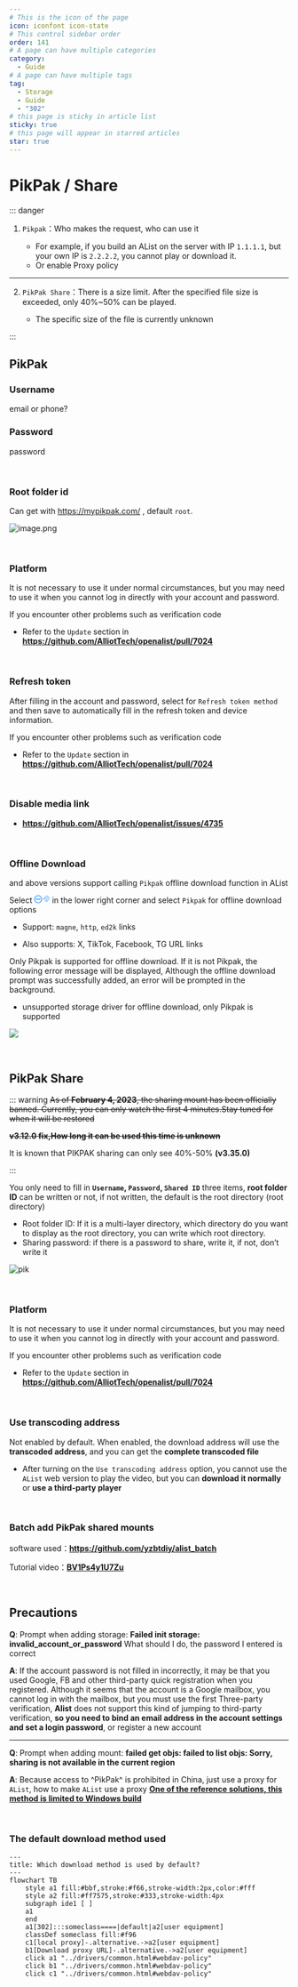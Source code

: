 ```yaml
---
# This is the icon of the page
icon: iconfont icon-state
# This control sidebar order
order: 141
# A page can have multiple categories
category:
  - Guide
# A page can have multiple tags
tag:
  - Storage
  - Guide
  - "302"
# this page is sticky in article list
sticky: true
# this page will appear in starred articles
star: true
---
```


# PikPak / Share

::: danger

1. `Pikpak`：Who makes the request, who can use it
   
   
   
   - For example, if you build an AList on the server with IP `1.1.1.1`, but your own IP is `2.2.2.2`, you cannot play or download it.
   - Or enable Proxy policy

-----
2. `PikPak Share`：There is a size limit. After the specified file size is exceeded, only 40%~50% can be played.

   

   - The specific size of the file is currently unknown

:::

## **PikPak**

### **Username**

email or phone?

### **Password**

password

<br/>



### **Root folder id**

Can get with https://mypikpak.com/ , default `root`.

![image.png](/img/drivers/pikpak.png)

<br/>



### **Platform**

It is not necessary to use it under normal circumstances, but you may need to use it when you cannot log in directly with your account and password.

If you encounter other problems such as verification code

- Refer to the `Update` section in **https://github.com/AlliotTech/openalist/pull/7024**

<br/>



### **Refresh token**

After filling in the account and password, select <Badge text="Oauth2" type="info" vertical="middle" /> for `Refresh token method` and then save to automatically fill in the refresh token and device information.



If you encounter other problems such as verification code

- Refer to the `Update` section in **https://github.com/AlliotTech/openalist/pull/7024**

<br/>



### **Disable media link**

- **https://github.com/AlliotTech/openalist/issues/4735**

<br/>



### **Offline Download**

<Badge text="v3.36.0" type="info" vertical="middle" /> and above versions support calling `Pikpak` offline download function in AList

Select <span style="color: rgb(24, 144, 255);"><svg fill="none" stroke-width="0" xmlns="http://www.w3.org/2000/svg" viewBox="0 0 24 24" class="toolbar-toggle hope-icon hope-c-XNyZK hope-c-PJLV hope-c-PJLV-ifkxHPo-css" height="1em" width="1em" style="overflow: visible;"><path fill="currentColor" d="M7 14a2 2 0 100-4 2 2 0 000 4zM14 12a2 2 0 11-4 0 2 2 0 014 0zM17 14a2 2 0 100-4 2 2 0 000 4z"></path><path fill="currentColor" fill-rule="evenodd" d="M24 12c0 6.627-5.373 12-12 12S0 18.627 0 12 5.373 0 12 0s12 5.373 12 12zm-2 0c0 5.523-4.477 10-10 10S2 17.523 2 12 6.477 2 12 2s10 4.477 10 10z" clip-rule="evenodd"></path></svg></span><span style="color: rgb(24, 144, 255);"><svg fill="currentColor" stroke-width="0" xmlns="http://www.w3.org/2000/svg" viewBox="0 0 512 512" class="hope-icon hope-c-XNyZK hope-c-PJLV hope-c-PJLV-iipViGO-css" tips="offline_download" height="1em" width="1em" style="overflow: visible;"><path fill="none" stroke="currentColor" stroke-miterlimit="10" stroke-width="32" d="M421.83 293.82A144 144 0 00218.18 90.17M353.94 225.94a48 48 0 00-67.88-67.88"></path><path stroke-linecap="round" stroke-miterlimit="10" stroke-width="32" d="M192 464v-48M90.18 421.82l33.94-33.94M48 320h48"></path><path fill="none" stroke="currentColor" stroke-linejoin="round" stroke-width="32" d="M286.06 158.06L172.92 271.19a32 32 0 01-45.25 0L105 248.57a32 32 0 010-45.26L218.18 90.17M421.83 293.82L308.69 407a32 32 0 01-45.26 0l-22.62-22.63a32 32 0 010-45.26l113.13-113.17M139.6 169.98l67.88 67.89M275.36 305.75l67.89 67.88"></path> </svg></span> in the lower right corner and select `Pikpak` for offline download options

- Support: `magne`, `http`, `ed2k` links

- Also supports: X, TikTok, Facebook, TG URL links

Only Pikpak is supported for offline download. If it is not Pikpak, the following error message will be displayed, Although the offline download prompt was successfully added, an error will be prompted in the background.

- unsupported storage driver for offline download, only Pikpak is supported

![](/img/drivers/offline_download_error.png)

<br/>



## **PikPak Share**

::: warning
~~As of **February 4, 2023**, the sharing mount  has been officially banned. Currently, you can only watch the first 4 minutes.Stay tuned for when it will be restored~~

~~**v3.12.0 fix,How long it can be used this time is unknown**~~

It is known that PIKPAK sharing can only see 40%-50% **(v3.35.0)**

:::

You only need to fill in **`Username`, `Password`, `Shared ID`** three items, **root folder ID** can be written or not, if not written, the default is the root directory (root directory)

- Root folder ID: If it is a multi-layer directory, which directory do you want to display as the root directory, you can write which root directory.
- Sharing password: if there is a password to share, write it, if not, don’t write it

![pik](/img/drivers/pik/pik1.png)

<br/>



### **Platform**

It is not necessary to use it under normal circumstances, but you may need to use it when you cannot log in directly with your account and password.

If you encounter other problems such as verification code

- Refer to the `Update` section in **https://github.com/AlliotTech/openalist/pull/7024**

<br/>



### **Use transcoding address**

Not enabled by default. When enabled, the download address will use the **transcoded address**, and you can get the **complete transcoded file**

- After turning on the `Use transcoding address` option, you cannot use the `AList` web version to play the video, but you can **download it normally** or **use a third-party player**

<br/>



### **Batch add PikPak shared mounts**

software used：**https://github.com/yzbtdiy/alist_batch**

Tutorial video：**[BV1Ps4y1U7Zu](https://www.bilibili.com/video/BV1Ps4y1U7Zu)**

<BiliBili bvid="BV1Ps4y1U7Zu" ratio="16:9" low-quality no-danmaku />

<br/>



## **Precautions**

**Q**: Prompt when adding storage: **Failed init storage: invalid_account_or_password** What should I do, the password I entered is correct

**A**: If the account password is not filled in incorrectly, it may be that you used Google, FB and other third-party quick registration when you registered. Although it seems that the account is a Google mailbox, you cannot log in with the mailbox, but you must use the first Three-party verification, **Alist** does not support this kind of jumping to third-party verification, **so you need to bind an email address in the account settings and set a login password**, or register a new account

-----

**Q**: Prompt when adding mount: **failed get objs: failed to list objs: Sorry, sharing is not available in the current region**

**A**: Because access to ^PikPak^ is prohibited in China, just use a proxy for `AList`, how to make `AList` use a proxy [**One of the reference solutions, this method is limited to Windows build**](https://anwen-anyi.github.io/index/07-wenti.html#_41-alist%E5%A6%82%E4%BD%95-%E4%BD%BF%E7%94%A8-%E5%90%83%E5%88%B0-%E4%BB%A3%E7%90%86-proxy)

<br/>



### **The default download method used**

```mermaid
---
title: Which download method is used by default?
---
flowchart TB
    style a1 fill:#bbf,stroke:#f66,stroke-width:2px,color:#fff
    style a2 fill:#ff7575,stroke:#333,stroke-width:4px
    subgraph ide1 [ ]
    a1
    end
    a1[302]:::someclass====|default|a2[user equipment]
    classDef someclass fill:#f96
    c1[local proxy]-.alternative.->a2[user equipment]
    b1[Download proxy URL]-.alternative.->a2[user equipment]
    click a1 "../drivers/common.html#webdav-policy"
    click b1 "../drivers/common.html#webdav-policy"
    click c1 "../drivers/common.html#webdav-policy"
```
